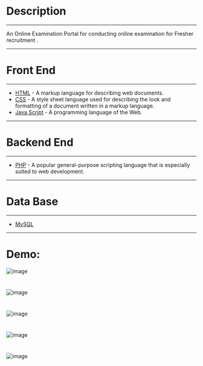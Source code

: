 # Description
***
An Online Examination Portal for conducting online examination for Fresher recruitment .
***
# Front End
***
- [HTML](http://www.w3schools.com/html/default.asp) - A markup language for describing web documents.
- [CSS](http://www.w3schools.com/css/default.asp) - A style sheet language used for describing the look and formatting of a document written in a markup language.
- [Java Script](http://www.w3schools.com/js/default.asp) - A programming language of the Web.
***
# Backend End
***
- [PHP](http://php.net/) - A popular general-purpose scripting language that is especially suited to web development.
***
# Data Base
***
- [MySQL](http://www.mysql.com/)
***
# Demo:

![image](https://user-images.githubusercontent.com/48875236/107132676-022cfb80-68af-11eb-92eb-33a5b6db05e6.png)
#
![image](https://user-images.githubusercontent.com/48875236/107132714-62bc3880-68af-11eb-966d-1b94b812ae36.png)
#
![image](https://user-images.githubusercontent.com/48875236/107132719-6ea7fa80-68af-11eb-8721-d6809fadefc7.png)
#
![image](https://user-images.githubusercontent.com/48875236/107132728-79628f80-68af-11eb-9f93-8cc53cfbae2c.png)
#
![image](https://user-images.githubusercontent.com/48875236/107132734-81baca80-68af-11eb-8a5d-38879dcd5855.png)


